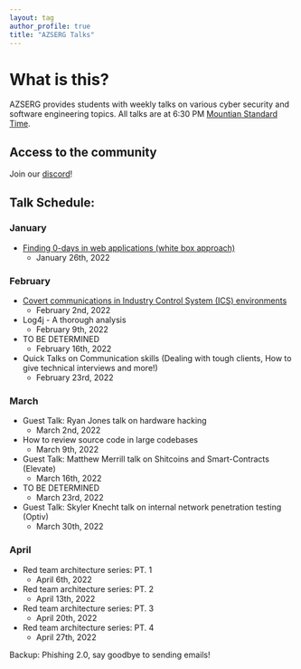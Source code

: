```yaml
---
layout: tag
author_profile: true
title: "AZSERG Talks"
---
```


# What is this?
AZSERG provides students with weekly talks on various cyber security and software engineering topics.  All talks are at 6:30 PM [Mountian Standard Time](https://savvytime.com/converter/mst-to-pt-cdt). 


## Access to the community

Join our [discord](https://discord.gg/cXukpqt7JN)!


## Talk Schedule:

### January
* [Finding 0-days in web applications (white box approach)](https://www.youtube.com/watch?v=L89TBvTz-vQ)
    * January 26th, 2022

### February
* [Covert communications in Industry Control System (ICS) environments](https://www.youtube.com/watch?v=avaW-W89hRI)
    * February 2nd, 2022
* Log4j - A thorough analysis
    * February 9th, 2022
* TO BE DETERMINED
    * February 16th, 2022
* Quick Talks on Communication skills (Dealing with tough clients, How to give technical interviews and more!)
    * February 23rd, 2022

### March
* Guest Talk: Ryan Jones talk on hardware hacking
    * March 2nd, 2022
* How to review source code in large codebases
    * March 9th, 2022
* Guest Talk: Matthew Merrill talk on Shitcoins and Smart-Contracts (Elevate)
    * March 16th, 2022
* TO BE DETERMINED
    * March 23rd, 2022
* Guest Talk: Skyler Knecht talk on internal network penetration testing (Optiv)
    * March 30th, 2022

### April
* Red team architecture series: PT. 1
    * April 6th, 2022
* Red team architecture series: PT. 2 
    * April 13th, 2022
* Red team architecture series: PT. 3
    * April 20th, 2022
* Red team architecture series: PT. 4
    * April 27th, 2022

Backup: Phishing 2.0, say goodbye to sending emails!